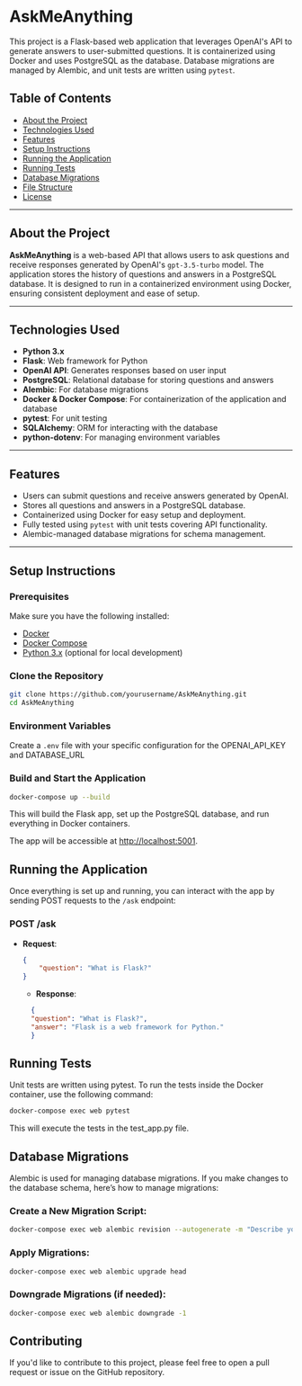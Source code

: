 # **AskMeAnything**

This project is a Flask-based web application that leverages OpenAI's API to generate answers to user-submitted questions. It is containerized using Docker and uses PostgreSQL as the database. Database migrations are managed by Alembic, and unit tests are written using `pytest`.

## **Table of Contents**
- [About the Project](#about-the-project)
- [Technologies Used](#technologies-used)
- [Features](#features)
- [Setup Instructions](#setup-instructions)
- [Running the Application](#running-the-application)
- [Running Tests](#running-tests)
- [Database Migrations](#database-migrations)
- [File Structure](#file-structure)
- [License](#license)

---

## **About the Project**

**AskMeAnything** is a web-based API that allows users to ask questions and receive responses generated by OpenAI's `gpt-3.5-turbo` model. The application stores the history of questions and answers in a PostgreSQL database. It is designed to run in a containerized environment using Docker, ensuring consistent deployment and ease of setup.

---

## **Technologies Used**

- **Python 3.x**
- **Flask**: Web framework for Python
- **OpenAI API**: Generates responses based on user input
- **PostgreSQL**: Relational database for storing questions and answers
- **Alembic**: For database migrations
- **Docker & Docker Compose**: For containerization of the application and database
- **pytest**: For unit testing
- **SQLAlchemy**: ORM for interacting with the database
- **python-dotenv**: For managing environment variables

---

## **Features**

- Users can submit questions and receive answers generated by OpenAI.
- Stores all questions and answers in a PostgreSQL database.
- Containerized using Docker for easy setup and deployment.
- Fully tested using `pytest` with unit tests covering API functionality.
- Alembic-managed database migrations for schema management.

---

## **Setup Instructions**

### **Prerequisites**
Make sure you have the following installed:
- [Docker](https://docs.docker.com/get-docker/)
- [Docker Compose](https://docs.docker.com/compose/install/)
- [Python 3.x](https://www.python.org/downloads/) (optional for local development)

### **Clone the Repository**
```bash
git clone https://github.com/yourusername/AskMeAnything.git
cd AskMeAnything
```

### **Environment Variables**
Create a `.env` file with your specific configuration for the OPENAI_API_KEY and DATABASE_URL

### **Build and Start the Application**
```bash
docker-compose up --build
```
This will build the Flask app, set up the PostgreSQL database, and run everything in Docker containers.

The app will be accessible at [http://localhost:5001](http://localhost:5001).

## **Running the Application**

Once everything is set up and running, you can interact with the app by sending POST requests to the `/ask` endpoint:

### **POST /ask**

- **Request**:

  ```json
  {
      "question": "What is Flask?"
  }
  ```
  - **Response**:
  ```json
    {
    "question": "What is Flask?",
    "answer": "Flask is a web framework for Python."
    }
    ```
  
## **Running Tests**
Unit tests are written using pytest. To run the tests inside the Docker container, use the following command:
```bash
docker-compose exec web pytest
```
This will execute the tests in the test_app.py file.

## **Database Migrations**
Alembic is used for managing database migrations. If you make changes to the database schema, here’s how to manage migrations:

### **Create a New Migration Script:**
```bash
docker-compose exec web alembic revision --autogenerate -m "Describe your migration"
```
### **Apply Migrations:**
```bash
docker-compose exec web alembic upgrade head
```
### **Downgrade Migrations (if needed):**
```bash
docker-compose exec web alembic downgrade -1
```

## **Contributing**
If you'd like to contribute to this project, please feel free to open a pull request or issue on the GitHub repository.



